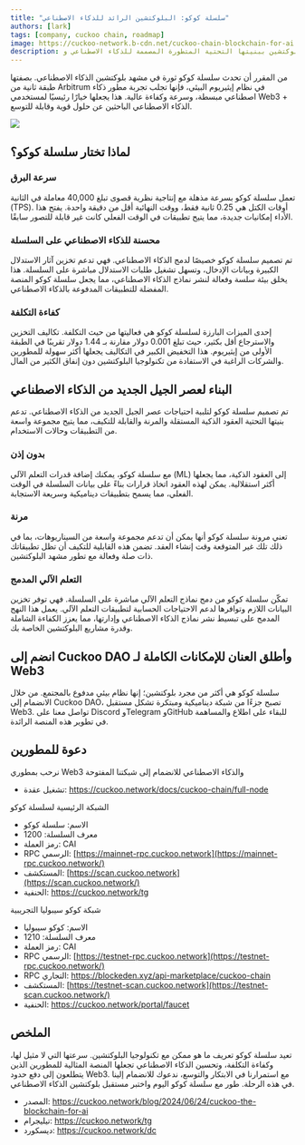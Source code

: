 ```yaml
---
title: "سلسلة كوكو: البلوكتشين الرائد للذكاء الاصطناعي"
authors: [lark]
tags: [company, cuckoo chain, roadmap]
image: https://cuckoo-network.b-cdn.net/cuckoo-chain-blockchain-for-ai.webp
description: تعيد سلسلة كوكو تعريف مشهد البلوكتشين ببنيتها التحتية المتطورة المصممة للذكاء الاصطناعي وWeb3. كطبقة ثانية من Arbitrum في نظام إيثيريوم البيئي، توفر سلسلة كوكو سرعات معاملات فائقة، وتكاليف ضئيلة، وقدرات ذكاء اصطناعي قوية، مما يجعلها الخيار الأمثل للمطورين والمبتكرين في مجال Web3.
---
```


من المقرر أن تحدث سلسلة كوكو ثورة في مشهد بلوكتشين الذكاء الاصطناعي. بصفتها طبقة ثانية من Arbitrum في نظام إيثيريوم البيئي، فإنها تجلب تجربة مطور ذكاء اصطناعي مبسطة، وسرعة وكفاءة عالية. هذا يجعلها خيارًا رئيسيًا لمستخدمي Web3 + الذكاء الاصطناعي الباحثين عن حلول قوية وقابلة للتوسع.

![](https://cuckoo-network.b-cdn.net/cuckoo-chain-blockchain-for-ai.webp)

## لماذا تختار سلسلة كوكو؟

### سرعة البرق

تعمل سلسلة كوكو بسرعة مذهلة مع إنتاجية نظرية قصوى تبلغ 40,000 معاملة في الثانية (TPS). أوقات الكتل هي 0.25 ثانية فقط، ووقت النهائية أقل من دقيقة واحدة. يفتح هذا الأداء إمكانيات جديدة، مما يتيح تطبيقات في الوقت الفعلي كانت غير قابلة للتصور سابقًا.

### محسنة للذكاء الاصطناعي على السلسلة

تم تصميم سلسلة كوكو خصيصًا لدمج الذكاء الاصطناعي. فهي تدعم تخزين آثار الاستدلال الكبيرة وبيانات الإدخال، وتسهل تشغيل طلبات الاستدلال مباشرة على السلسلة. هذا يخلق بيئة سلسة وفعالة لنشر نماذج الذكاء الاصطناعي، مما يجعل سلسلة كوكو المنصة المفضلة للتطبيقات المدفوعة بالذكاء الاصطناعي.

### كفاءة التكلفة

إحدى الميزات البارزة لسلسلة كوكو هي فعاليتها من حيث التكلفة. تكاليف التخزين والاسترجاع أقل بكثير، حيث تبلغ 0.001 دولار مقارنة بـ 1.44 دولار تقريبًا في الطبقة الأولى من إيثيريوم. هذا التخفيض الكبير في التكاليف يجعلها أكثر سهولة للمطورين والشركات الراغبة في الاستفادة من تكنولوجيا البلوكتشين دون إنفاق الكثير من المال.

## البناء لعصر الجيل الجديد من الذكاء الاصطناعي

تم تصميم سلسلة كوكو لتلبية احتياجات عصر الجيل الجديد من الذكاء الاصطناعي. تدعم بنيتها التحتية العقود الذكية المستقلة والمرنة والقابلة للتكيف، مما يتيح مجموعة واسعة من التطبيقات وحالات الاستخدام.

### بدون إذن

مع سلسلة كوكو، يمكنك إضافة قدرات التعلم الآلي (ML) إلى العقود الذكية، مما يجعلها أكثر استقلالية. يمكن لهذه العقود اتخاذ قرارات بناءً على بيانات السلسلة في الوقت الفعلي، مما يسمح بتطبيقات ديناميكية وسريعة الاستجابة.

### مرنة

تعني مرونة سلسلة كوكو أنها يمكن أن تدعم مجموعة واسعة من السيناريوهات، بما في ذلك تلك غير المتوقعة وقت إنشاء العقد. تضمن هذه القابلية للتكيف أن تظل تطبيقاتك ذات صلة وفعالة مع تطور مشهد البلوكتشين.

### التعلم الآلي المدمج

تمكّن سلسلة كوكو من دمج نماذج التعلم الآلي مباشرة على السلسلة. فهي توفر تخزين البيانات اللازم وتوافرها لدعم الاحتياجات الحسابية لتطبيقات التعلم الآلي. يعمل هذا النهج المدمج على تبسيط نشر نماذج الذكاء الاصطناعي وإدارتها، مما يعزز الكفاءة الشاملة وقدرة مشاريع البلوكتشين الخاصة بك.

## انضم إلى Cuckoo DAO وأطلق العنان للإمكانات الكاملة لـ Web3

سلسلة كوكو هي أكثر من مجرد بلوكتشين؛ إنها نظام بيئي مدفوع بالمجتمع. من خلال الانضمام إلى Cuckoo DAO، تصبح جزءًا من شبكة ديناميكية ومبتكرة تشكل مستقبل Web3. تواصل معنا على Discord وTelegram وGitHub للبقاء على اطلاع والمساهمة في تطوير هذه المنصة الرائدة.

## دعوة للمطورين

نرحب بمطوري Web3 والذكاء الاصطناعي للانضمام إلى شبكتنا المفتوحة

* تشغيل عقدة: https://cuckoo.network/docs/cuckoo-chain/full-node

الشبكة الرئيسية لسلسلة كوكو

- الاسم: سلسلة كوكو
- معرف السلسلة: 1200
- رمز العملة: CAI
- RPC الرسمي: [https://mainnet-rpc.cuckoo.network](https://mainnet-rpc.cuckoo.network/)
- المستكشف: [https://scan.cuckoo.network](https://scan.cuckoo.network/)
- الحنفية: https://cuckoo.network/tg

شبكة كوكو سيبوليا التجريبية

- الاسم: كوكو سيبوليا
- معرف السلسلة: 1210
- رمز العملة: CAI
- RPC الرسمي: [https://testnet-rpc.cuckoo.network](https://testnet-rpc.cuckoo.network/)
- RPC التجاري: https://blockeden.xyz/api-marketplace/cuckoo-chain
- المستكشف: [https://testnet-scan.cuckoo.network](https://testnet-scan.cuckoo.network/)
- الحنفية: https://cuckoo.network/portal/faucet

## الملخص

تعيد سلسلة كوكو تعريف ما هو ممكن مع تكنولوجيا البلوكتشين. سرعتها التي لا مثيل لها، وكفاءة التكلفة، وتحسين الذكاء الاصطناعي تجعلها المنصة المثالية للمطورين الذين يتطلعون إلى دفع حدود Web3. مع استمرارنا في الابتكار والتوسع، ندعوك للانضمام إلينا في هذه الرحلة. طور مع سلسلة كوكو اليوم واختبر مستقبل بلوكتشين الذكاء الاصطناعي.

- المصدر: https://cuckoo.network/blog/2024/06/24/cuckoo-the-blockchain-for-ai
- تيليجرام: https://cuckoo.network/tg
- ديسكورد: https://cuckoo.network/dc
